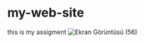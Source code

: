# my-web-site
this is my assigment
![Ekran Görüntüsü (56)](https://github.com/Chilmintch/my-web-site-main/assets/102154946/b473ce58-81dd-4197-aa2e-7580643f906e)
